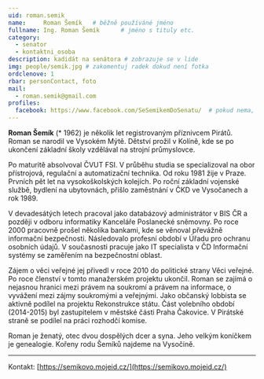 ```yaml
---
uid: roman.semik
name:     Roman Šemík  	# běžně používáné jméno
fullname: Ing. Roman Šemík  	# jméno s tituly etc.
category:
  - senator
  - kontaktni_osoba
description: kadidát na senátora # zobrazuje se v lide
img: people/semik.jpg # zakomentuj radek dokud není fotka
ordclenove: 1
rbar: personContact, foto
mail:
  - roman.semik@gmail.com
profiles:
  facebook: https://www.facebook.com/SeSemikemDoSenatu/  # pokud nema, staci smazat tuto radku
---
```


**Roman Šemík** (* 1962) je několik let registrovaným příznivcem Pirátů. Roman
se narodil ve Vysokém Mýtě. Dětství prožil v Kolíně, kde se po ukončení základní
školy vzdělával na strojní průmyslovce.

Po maturitě absolvoval ČVUT FSI. V průběhu studia se specializoval na obor
přístrojová, regulační a automatizační technika. Od roku 1981 žije v Praze.
Prvních pět let na vysokoškolských kolejích. Po roční základní vojenské službě,
bydlení na ubytovnách, přišlo zaměstnání v ČKD ve Vysočanech a rok 1989.

V devadesátých letech pracoval jako databázový administrátor v BIS ČR a později
v odboru informatiky Kanceláře Poslanecké sněmovny. Po roce 2000 pracovně prošel
několika bankami, kde se věnoval převážně informační bezpečnosti. Následovalo
profesní období v Úřadu pro ochranu osobních údajů. V současnosti pracuje jako
IT specialista v ČD Informační systémy se zaměřením na bezpečnostní oblast.

Zájem o věci veřejné jej přivedl v roce 2010 do politické strany Věci veřejné.
Po roce členství v tomto manažerském projektu ukončil. Roman se zajímá o
nejasnou hranici mezi právem na soukromí a právem na informace, o vyvážení mezi
zájmy soukromými a veřejnými. Jako občanský lobbista se aktivně podílel na
projektu Rekonstrukce státu. Část volebního období (2014-2015) byl zastupitelem
v městské části Praha Čakovice. V Pirátské straně se podílel na práci rozhodčí
komise.

Roman je ženatý, otec dvou dospělých dcer a syna. Jeho velkým koníčkem je
genealogie. Kořeny rodu Šemíků najdeme na Vysočině.

<hr>

Kontakt: [https://semikovo.mojeid.cz/](https://semikovo.mojeid.cz/)

